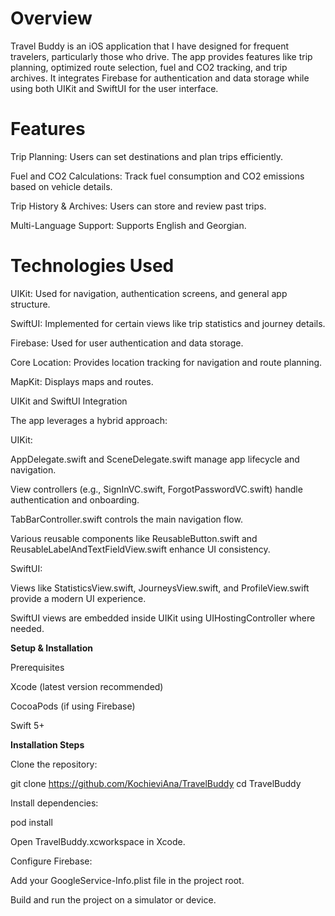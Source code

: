 # Overview

Travel Buddy is an iOS application that I have designed for frequent travelers, particularly those who drive. The app provides features like trip planning, optimized route selection, fuel and CO2 tracking, and trip archives. It integrates Firebase for authentication and data storage while using both UIKit and SwiftUI for the user interface.


# Features

Trip Planning: Users can set destinations and plan trips efficiently.

Fuel and CO2 Calculations: Track fuel consumption and CO2 emissions based on vehicle details.

Trip History & Archives: Users can store and review past trips.

Multi-Language Support: Supports English and Georgian.


# Technologies Used

UIKit: Used for navigation, authentication screens, and general app structure.

SwiftUI: Implemented for certain views like trip statistics and journey details.

Firebase: Used for user authentication and data storage.

Core Location: Provides location tracking for navigation and route planning.

MapKit: Displays maps and routes.

UIKit and SwiftUI Integration

The app leverages a hybrid approach:

UIKit:

AppDelegate.swift and SceneDelegate.swift manage app lifecycle and navigation.

View controllers (e.g., SignInVC.swift, ForgotPasswordVC.swift) handle authentication and onboarding.

TabBarController.swift controls the main navigation flow.

Various reusable components like ReusableButton.swift and ReusableLabelAndTextFieldView.swift enhance UI consistency.

SwiftUI:

Views like StatisticsView.swift, JourneysView.swift, and ProfileView.swift provide a modern UI experience.

SwiftUI views are embedded inside UIKit using UIHostingController where needed.



**Setup & Installation**

Prerequisites

Xcode (latest version recommended)

CocoaPods (if using Firebase)

Swift 5+


**Installation Steps**

Clone the repository:

git clone https://github.com/KochieviAna/TravelBuddy
cd TravelBuddy

Install dependencies:

pod install

Open TravelBuddy.xcworkspace in Xcode.

Configure Firebase:

Add your GoogleService-Info.plist file in the project root.

Build and run the project on a simulator or device.
